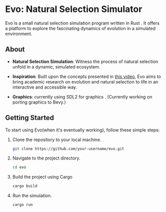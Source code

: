 # Evo: Natural Selection Simulator

Evo is a small  natural selection simulation program written in Rust . It offers a platform to explore the fascinating dynamics of evolution in a simulated environment.

## About

- **Natural Selection Simulation**: Witness the process of natural selection unfold in a dynamic, simulated ecosystem.

- **Inspiration**: Built upon the concepts presented in [this video](https://www.youtube.com/watch?v=N3tRFayqVtk&t=2575s), Evo aims to bring academic research on evolution and natural selection to life in an interactive and accessible way.

- **Graphics**: currently using SDL2 for graphics . (Currently working on porting graphics to Bevy.)

## Getting Started

To start using Evo(when it's eventually working), follow these simple steps:

1. Clone the repository to your local machine.
   ```bash
   git clone https://github.com/your-username/evo.git
   ```

2. Navigate to the project directory.
   ```bash
   cd evo
   ```

3. Build the project using Cargo 
   ```bash
   cargo build
   ```

4. Run the simulation.
   ```bash
   cargo run
   ```

